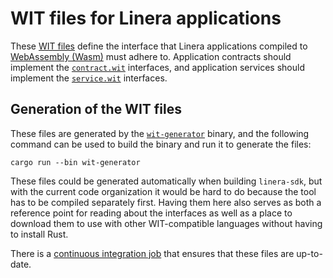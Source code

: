# WIT files for Linera applications

These [WIT files](https://component-model.bytecodealliance.org/design/wit.html) define the
interface that Linera applications compiled to [WebAssembly (Wasm)](https://webassembly.org) must
adhere to. Application contracts should implement the [`contract.wit`](./contract.wit) interfaces,
and application services should implement the [`service.wit`](./service.wit) interfaces.

## Generation of the WIT files

These files are generated by the [`wit-generator`](../src/bin/wit_generator.rs) binary, and the
following command can be used to build the binary and run it to generate the files:

```
cargo run --bin wit-generator
```

These files could be generated automatically when building `linera-sdk`, but with the current code
organization it would be hard to do because the tool has to be compiled separately first. Having
them here also serves as both a reference point for reading about the interfaces as well as a place
to download them to use with other WIT-compatible languages without having to install Rust.

There is a [continuous integration job](../../.github/workflows/rust.yml) that ensures that these
files are up-to-date.
